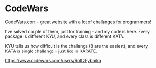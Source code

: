 # CodeWars
CodeWars.com - great website with a lot of challanges for programmers!

I've solved couple of them, just for training - and my code is here. Every package is different KYU, and every class is different KATA.

KYU tells us how difficult is the challange (8 are the easiest), and every KATA is single challange - just like in KARATE.

https://www.codewars.com/users/RolfzRybnika


